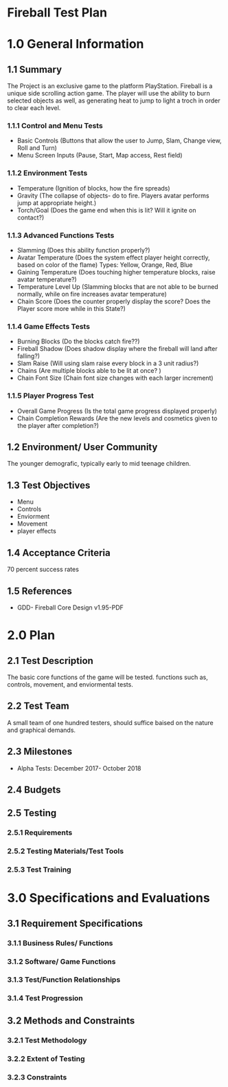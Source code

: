 # Fireball Test Plan

# 1.0 General Information
## 1.1 Summary
The Project is an exclusive game to the platform PlayStation. Fireball is a unique side scrolling action game. The player will use the ability to burn selected objects as well, as generating heat to jump to light a troch in order to clear each level.  
### 1.1.1 Control and Menu Tests  
* Basic Controls 
 (Buttons that allow the user to Jump, Slam, Change view, Roll and Turn)
 * Menu Screen Inputs 
 (Pause, Start, Map access, Rest field)
### 1.1.2 Environment Tests
* Temperature 
 (Ignition of blocks, how the fire spreads) 
* Gravity 
 (The collapse of objects- do to fire. Players avatar performs jump at appropriate height.)
* Torch/Goal 
 (Does the game end when this is lit? Will it ignite on contact?)	
### 1.1.3 Advanced Functions Tests
* Slamming 
 (Does this ability function properly?)
* Avatar Temperature 
 (Does the system effect player height correctly, based on color of the flame) Types: Yellow,   Orange, Red, Blue 
* Gaining Temperature 
 (Does touching higher temperature blocks, raise avatar temperature?) 
* Temperature Level Up
(Slamming blocks that are not able to be burned normally, while on fire increases avatar temperature)
* Chain Score 
 (Does the counter properly display the score? Does the Player score more while in this State?)
### 1.1.4 Game Effects Tests
* Burning Blocks 
 (Do the blocks catch fire??)   
* Fireball Shadow 
 (Does shadow display where the fireball will land after falling?)
* Slam Raise 
 (Will using slam raise every block in a 3 unit radius?)
* Chains 
 (Are multiple blocks able to be lit at once? )
* Chain Font Size 
 (Chain font size changes with each larger increment)
### 1.1.5 Player Progress Test 
 * Overall Game Progress 
 (Is the total game progress displayed properly)
* Chain Completion Rewards 
 (Are the new levels and cosmetics given to the player after completion?)

## 1.2 Environment/ User Community 
The younger demografic, typically early to mid teenage children.

## 1.3 Test Objectives 
* Menu
* Controls
* Enviorment
* Movement
* player effects
## 1.4 Acceptance Criteria 
70 percent success rates

## 1.5 References 
* GDD- Fireball Core Design v1.95-PDF  

# 2.0 Plan
## 2.1 Test Description  
The basic core functions of the game will be tested. functions such as, controls, movement, and enviormental tests.
## 2.2 Test Team
A small team of one hundred testers, should suffice baised on the nature and graphical demands.
## 2.3 Milestones
* Alpha Tests: 
December 2017- October 2018
## 2.4 Budgets

## 2.5 Testing 

### 2.5.1 Requirements
	
### 2.5.2 Testing Materials/Test Tools
	
### 2.5.3 Test Training 

# 3.0 Specifications and Evaluations 
## 3.1 Requirement Specifications 

### 3.1.1 Business Rules/ Functions

### 3.1.2 Software/ Game Functions 

### 3.1.3 Test/Function Relationships 

### 3.1.4 Test Progression 

## 3.2 Methods and Constraints 
	
### 3.2.1 Test Methodology 
	
### 3.2.2 Extent of Testing 
	
### 3.2.3 Constraints

